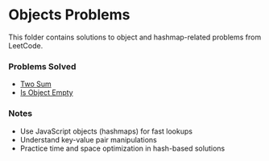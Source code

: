 # Objects Problems

This folder contains solutions to object and hashmap-related problems from LeetCode.

### Problems Solved

- [Two Sum](https://leetcode.com/problems/two-sum/) 
- [Is Object Empty](https://leetcode.com/problems/is-object-empty/)

### Notes

- Use JavaScript objects (hashmaps) for fast lookups
- Understand key-value pair manipulations
- Practice time and space optimization in hash-based solutions
